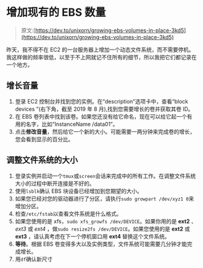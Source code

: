 # 增加现有的 EBS 数量

> 原文:[https://dev.to/unixorn/growing-ebs-volumes-in-place-3kd5](https://dev.to/unixorn/growing-ebs-volumes-in-place-3kd5)

昨天，我不得不在 EC2 的一台服务器上增加一个动态文件系统，而不需要停机。我这样做的频率很低，以至于不上网就记不住所有的细节，所以我把它们都记录在一个地方。

## [](#grow-the-volume)增长音量

1.  登录 EC2 控制台并找到您的实例。在“description”选项卡中，查看“block devices ”(右下角，截至 2019 年 8 月),找到您需要增长的卷并获取其卷 ID。
2.  在 EBS 卷列表中找到该卷。如果您还没有给它命名，现在可以给它起一个有用的名字，比如“InstanceName /data01”。
3.  点击**修改音量**，然后给它一个新的大小。可能需要一两分钟来完成卷的增长，您会看到显示的百分比。

## [](#resize-the-filesystem)调整文件系统的大小

1.  登录实例并启动一个`tmux`或`screen`会话来完成中的所有工作。在调整文件系统大小的过程中断开连接是不好的。
2.  使用`lsblk`确认 EBS 块设备已经增加到您期望的大小。
3.  如果您已经对您的驱动器进行了分区，请执行`sudo growpart /dev/xyz1 0`来增加分区。
4.  检查`/etc/fstab`以查看文件系统是什么格式。
5.  如果您使用的是 xfs，`sudo xfs_growfs /dev/DEVICE`。如果你用的是 **ext2** 、 *ext3* 或 *ext4* ，做`sudo resize2fs /dev/DEVICE`。如果您使用的是 **ext2** 或 **ext3** ，请认真考虑在下一个停机窗口用 **ext4** 替换这个文件系统。
6.  **等待**。根据 EBS 卷变得多大以及实例类型，文件系统可能需要几分钟才能完成增长。
7.  用`df`确认新尺寸